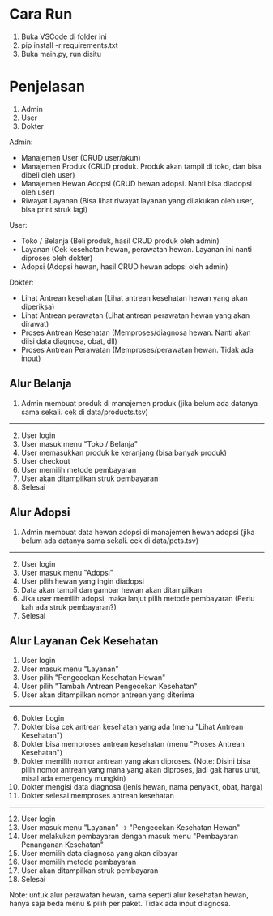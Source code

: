 # Cara Run

1. Buka VSCode di folder ini
2. pip install -r requirements.txt
3. Buka main.py, run disitu

# Penjelasan

1. Admin
2. User
3. Dokter

Admin:

- Manajemen User (CRUD user/akun)
- Manajemen Produk (CRUD produk. Produk akan tampil di toko, dan bisa dibeli oleh user)
- Manajemen Hewan Adopsi (CRUD hewan adopsi. Nanti bisa diadopsi oleh user)
- Riwayat Layanan (Bisa lihat riwayat layanan yang dilakukan oleh user, bisa print struk lagi)

User:

- Toko / Belanja (Beli produk, hasil CRUD produk oleh admin)
- Layanan (Cek kesehatan hewan, perawatan hewan. Layanan ini nanti diproses oleh dokter)
- Adopsi (Adopsi hewan, hasil CRUD hewan adopsi oleh admin)

Dokter:

- Lihat Antrean kesehatan (Lihat antrean kesehatan hewan yang akan diperiksa)
- Lihat Antrean perawatan (Lihat antrean perawatan hewan yang akan dirawat)
- Proses Antrean Kesehatan (Memproses/diagnosa hewan. Nanti akan diisi data diagnosa, obat, dll)
- Proses Antrean Perawatan (Memproses/perawatan hewan. Tidak ada input)

## Alur Belanja

1. Admin membuat produk di manajemen produk (jika belum ada datanya sama sekali. cek di data/products.tsv)

---

2. User login
3. User masuk menu "Toko / Belanja"
4. User memasukkan produk ke keranjang (bisa banyak produk)
5. User checkout
6. User memilih metode pembayaran
7. User akan ditampilkan struk pembayaran
8. Selesai

## Alur Adopsi

1. Admin membuat data hewan adopsi di manajemen hewan adopsi (jika belum ada datanya sama sekali. cek di data/pets.tsv)

---

2. User login
3. User masuk menu "Adopsi"
4. User pilih hewan yang ingin diadopsi
5. Data akan tampil dan gambar hewan akan ditampilkan
6. Jika user memilih adopsi, maka lanjut pilih metode pembayaran
   (Perlu kah ada struk pembayaran?)
7. Selesai

## Alur Layanan Cek Kesehatan

1. User login
2. User masuk menu "Layanan"
3. User pilih "Pengecekan Kesehatan Hewan"
4. User pilih "Tambah Antrean Pengecekan Kesehatan"
5. User akan ditampilkan nomor antrean yang diterima

---

6. Dokter Login
7. Dokter bisa cek antrean kesehatan yang ada (menu "Lihat Antrean Kesehatan")
8. Dokter bisa memproses antrean kesehatan (menu "Proses Antrean Kesehatan")
9. Dokter memilih nomor antrean yang akan diproses. (Note: Disini bisa pilih nomor antrean yang mana yang akan diproses, jadi gak harus urut, misal ada emergency mungkin)
10. Dokter mengisi data diagnosa (jenis hewan, nama penyakit, obat, harga)
11. Dokter selesai memproses antrean kesehatan

---

12. User login
13. User masuk menu "Layanan" -> "Pengecekan Kesehatan Hewan"
14. User melakukan pembayaran dengan masuk menu "Pembayaran Penanganan Kesehatan"
15. User memilih data diagnosa yang akan dibayar
16. User memilih metode pembayaran
17. User akan ditampilkan struk pembayaran
18. Selesai

Note: untuk alur perawatan hewan, sama seperti alur kesehatan hewan, hanya saja beda menu & pilih per paket. Tidak ada input diagnosa.
